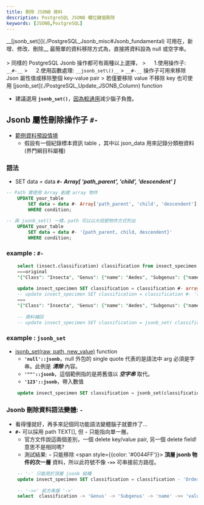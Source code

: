 ```yaml
---
title: 刪除 JSONB 資料
description: PostgreSQL JSONB 欄位鍵值刪除
keywords: [JSONB,PostgreSQL]
---
```


<div style={{backgroundColor: '#ffffb3'}}>
__[jsonb_set()](./PostgreSQL_Jsonb_misc#Jsonb_fundamental) 可用在，新增、修改、刪除__   
最簡單的資料移除方式為，直接將資料設為 null 或空字串。
</div>

<br/>
> 同樣的 PostgreSQL Jsonb 操作都可有兩種以上選擇，  
> &emsp; 1.使用操作子: <code>__#-__</code>   
> &emsp; 2.使用函數處理: <code>__jsonb_set\()__</code>     
> <code>__#-__</code> 操作子可用來移除 Json 屬性值或移除整個 key-value pair  
> 若僅要移除 value 不移除 key 也可使用 [jsonb_set](./PostgreSQL_Update_JSONB_Column) function  

* 建議選用 <code>__jsonb_set\()__</code>，[因為較通用](./PostgreSQL_Jsonb_misc#Jsonb_fundamental)減少腦子負擔。  

## Jsonb 屬性刪除操作子 <code>__#-__</code>

* [範例資料預設情境](./PostgreSQL_Jsonb_misc)
    * 假設有一個紀錄標本資訊 table ，其中以 json_data 用來記錄分類樹資料 \(界門綱目科屬種)

### 語法

* SET data = data <code>__#-__</code> ___Array\[ 'path_parent', 'child', 'descendent' \]___

```sql
-- Path 需使用 Array 創建 array 物件
    UPDATE your_table
        SET data = data #- Array['path_parent', 'child', 'descendent']
        WHERE condition;

-- 與 jsonb_set() 一樣，path 可以以大括號物件方式列出
    UPDATE your_table
        SET data = data #- '{path_parent, child, descendent}'
        WHERE condition;
```

### example : <code>__#-__</code>

```sql
    select (insect.classification) classification from insect_specimen insect where id = 2
    ===original
    "{"Class": "Insecta", "Genus": {"name": "Aedes", "Subgenus": {"name": {"value": "Stegomyia-2"}}}, "Order": "Diptera", "Family": "Culicidae", "Phylum": "Arthropoda", "Kingdom": "Animalia", "Species": "albopictus"}"
    
    update insect_specimen SET classification = classification #- array['Order'] where id = 2; 
    -- update insect_specimen SET classification = classification #- '{Order}' where id = 2; 
    ===
    "{"Class": "Insecta", "Genus": {"name": "Aedes", "Subgenus": {"name": {"value": "Stegomyia-2"}}}, "Family": "Culicidae", "Phylum": "Arthropoda", "Kingdom": "Animalia", "Species": "albopictus"}"
    
    -- 資料補回
    -- update insect_specimen SET classification = jsonb_set( classification, Array['Order'], '"Diptera"'::jsonb ) where id = 2;  
```

### example : <code>__jsonb_set__</code>
* [jsonb_set(raw, path, new_value)](./PostgreSQL_Update_JSONB_Column) function 
    * <code>__'null'::jsonb__</code>，null 外包的 single quote 代表的是語法中 arg 必須是字串。此例是 ___清除___ 內容。
    * <code>__'""'::jsonb__</code>，這個範例指的是將舊值以  ___空字串___ 取代。
    * <code>__'123'::jsonb__</code>，帶入數值

```sql
    update insect_specimen SET classification = jsonb_set(classification, array['Order'], 'null'::jsonb) where id = 2; 
```

### Jsonb 刪除資料語法變體: <code>__-__</code> 
* 看得懂就好，再多來記個同功能語法變體腦子就要炸了...
* <code>__#-__</code> 可以採用 path TEXT[], 但 <code>__-__</code> 只能指向單一層。
    * 官方文件說這兩個差別，一個 delete key/value pair, 另一個 delete field! 意思不是相同嗎? 
    * 測試結果: <code>__-__</code> 只能移除 <span style={{color: '#0044FF'}}> __頂層 jsonb 物件的次一層__ </span> 資料，所以此符號不像 <code>__->>__</code> 可串接前方路徑。

```sql
    -- '-' 只能用於頂層 jsonb 結構
    update insect_specimen SET classification = classification - 'Order' where id = 2; 
    
    -- '->>' 前方串接 '->'
    select  classification -> 'Genus' -> 'Subgenus' -> 'name' ->> 'value'  from insect_specimen where id = 3
```